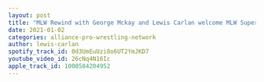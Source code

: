 ```yaml
---
layout: post
title: "MLW Rewind with George Mckay and Lewis Carlan welcome MLW Superstar Richard Holliday"
date: 2021-01-02
categories: alliance-pro-wrestling-network
author: lewis-carlan
spotify_track_id: 0d3UmEuUzi8o6UT2YmJKD7
youtube_video_id: 26cNq4N16Ic
apple_track_id: 1000504204952
---
```


